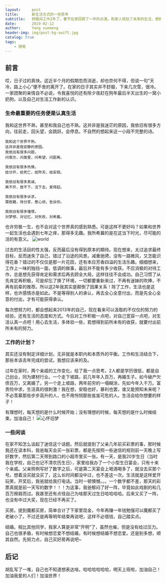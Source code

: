 ```yaml
---
layout:     post
title:      新生活方式的一些思考
subtitle:   转眼间工作2年了，春节在家回顾了一年的点滴，和家人规划了未来的生活，想换个思路重新面对工作和生活。
date:       2019-02-12
author:     Yang xuemeng
header-img: img/post-bg-swift.jpg
catalog: true
tags:
    - 随笔
---
```


## 前言

哎，日子过的真快。这近半个月的假期忽而消逝，却也奈何不得，但说一句“天冷，路上小心”便不舍的离开了。在家的日子其实并不舒服，下来几次雪，很冷。一家团聚的亲情自不必说，令我喜悦的还有除夕夜赶在狗年最后半天出生的一窝小奶狗，以及自己对生活工作新的认识。

### 生命最重要的任务便是认真生活

我和这世界不熟，甚至和我自己也不熟。这并非是我迷茫的原因，我依旧有很多方向，往前走，回头望，会跳跃，会停息。不自然的想起来这一小段不完整的诗。
```
我和这个世界不熟。
这并非是我安静的原因。
我依旧有很多问题，
问南方，问故里，问希望，问距离。

我依旧有很多热情，
给分开，给死亡，给昨天，给安寂。

我依旧有很多真诚，
离不开，放不下，活下去，爱得起。

我依旧有很多诉求，
需慰藉，待分享，惹心烦，告诉你。

我依旧有很多憧憬，
对梦想，对记忆，对失败，对希冀。
```
也许穷极一生，也不会对这个世界真的感到熟悉。可是这样不更好吗？如果和世界一起生活也会遇到七年之痒，那得多无趣。我所希冀的是在这当下时光，尽可能的活的有意义。
![world](https://lebronyxm.github.io/img/write-world.png)

过去的生活目的性太强，反而最后没有得到原本的期待。现在想来，太过追求最终目标，反而迷失了自己，错过了沿途的风景。减重驰骋，没有一路微风，又怎能识得花香？错过的不仅仅是那一片花田，还有本应芳香四溢的生活乐趣。细细想来，工作上一味的独挡一面，低调的做事，最后并不能有多少收获。不应消极的对待工作，总是想先获得肯定和需求后再去顾全大局，这样往往不会成功。自己习惯了从先肯定再积极，可是却忘了换了环境，一切都要重新来过，不再有迷妹的吹捧，不再有前辈的推荐。所以这2年我其实是颠倒了因果关系！除了工作，生活也是这样，也许感情亦是如此。不是等得别人的承认，再去全心全意付出，而是先全心全意的付出，才有可能获得承认。

每次想努力时，都会想起来2013年的自己，现在看来可以汲取的不仅仅的努力的经验，还有生活的态度和方式。今后对工作积极一点吧，对自己宽容一点吧，对生活认真一点吧！用心去生活，多体验一些，若想得到前所未有的收获，就要付出前所未有的努力。

### 工作的计划？

其实还没有制定详细计划，无非就是本职内和本质外的平衡。工作和生活结合下，那些本该去年完成的尝试，我想应该来的及。

过年在家时，两个亲戚的工作变化，给了我一点思考。2人都是学历很低，都是自己创业，同为建材行业。一个走下坡路，前几年年入百万，再婚生子。如今破产欠债百万，又离婚了。另一个走上坡路，两年前穷的一塌糊涂，先如今年入千万。富贵险中求，生活真的很刺激！我在想，安稳也好，暴利也罢，谁又能预知未来呢？不必羡慕那些步步高升的人，也不用怜悯那些岌岌可危的人。生活会给你想要的样子！

有理想时，每天想的是什么时候开始；没有理想的时候，每天想的是什么时候结束。加油自己！
         ![心怀旧梦](https://lebronyxm.github.io/img/write-dream.png)

### 一些闲谈

在家不知怎么谈起了迷信这个话题。然后就提到了父亲几年前买彩票的事，那时候我还在读本科，我爸每天会买一张彩票，都是先按照一些迷信的规则前一天晚上写好数字，然后第二天带到路口的小超市里买一张。有一天，是我20岁生日（当时我在学校，自己也记不清农历生日），家里给我办了一个小型生日宴会，只有十来个亲戚。父亲照例写好了数字之后，可是第二天宴会上喝酒喝多了，就没去买那个号。想着没买就没买了，这么长时间都没中过，也不差这一次。生活就是这样爱开玩笑，开奖后，我爸就给我打电话。当时一顿懊憾。。。一个数字都不差，那天的彩票真就是前一天写的数字！！！为这事，我爸郁闷了好一阵，毕竟如此戏剧的和几百万擦肩而过。我甚至还有点怪自己为啥那天过生日哈哈哈哈。后来又买了一阵，也没有中过大奖，现在已经不再买了。

买房。提到魔都买房，简单合计了下家里现金，今年再赚一年钱勉强可以魔都买了老破小了。不过还是再等明年结束再说吧，这样不必借钱，自己踏实点。

结婚。相比其他同学，我家人算是非常“开明”了，虽然也催，但是没有给过压力。自己也很矛盾，有时候想恋爱不想结婚，有时候想结婚不想恋爱。还是别多想，顺其自然。先努力点，自己买好房再说吧~

## 后记

胡乱写了一堆，自己也不知道想表达啥。哈哈哈哈哈哈，明天上班啦，加油自己！加油我爱的人们！加油世界！

